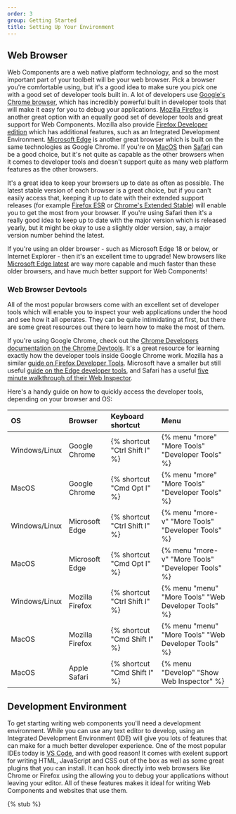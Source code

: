 ```yaml
---
order: 3
group: Getting Started
title: Setting Up Your Environment
---
```


## Web Browser

Web Components are a web native platform technology, and so the most important part of your toolbelt will be your web
browser. Pick a browser you're comfortable using, but it's a good idea to make sure you pick one with a good set of
developer tools built in. A lot of developers use [Google's Chrome browser][chrome], which has incredibly powerful built
in developer tools that will make it easy for you to debug your applications. [Mozilla Firefox][firefox] is another
great option with an equally good set of developer tools and great support for Web Components. Mozilla also provide
[Firefox Developer edition][firefox-dev] which has additional features, such as an Integrated Development Environment.
[Microsoft Edge][edge] is another great browser which is built on the same technologies as Google Chrome. If you're on
[MacOS][macos] then [Safari][safari] can be a good choice, but it's not quite as capable as the other browsers when it
comes to developer tools and doesn't support quite as many web platform features as the other browsers.

It's a great idea to keep your browsers up to date as often as possible. The latest stable version of each browser is a
great choice, but if you can't easily access that, keeping it up to date with their extended support releases (for
example [Firefox ESR][firefox-esr] or [Chrome's Extended Stable][chrome-esr]) will enable you to get the most from your
browser. If you're using Safari then it's a really good idea to keep up to date with the major version which is released
yearly, but it might be okay to use a slightly older version, say, a major version number behind the latest.

If you're using an older browser - such as Microsoft Edge 18 or below, or Internet Explorer - then it's an excellent
time to upgrade! New browsers like [Microsoft Edge latest][edge] are way more capable and much faster than these older
browsers, and have much better support for Web Components!

[chrome]: https://www.google.com/chrome/
[firefox]: https://www.mozilla.org/en-GB/firefox/new/
[firefox-dev]: https://www.mozilla.org/en-GB/firefox/developer/
[edge]: https://www.microsoft.com/en-us/edge?form=MA13FJ
[macos]: https://support.apple.com/en-gb/macos
[safari]: https://www.apple.com/uk/safari/
[firefox-esr]: https://www.mozilla.org/en-GB/firefox/enterprise/
[chrome-esr]: https://support.google.com/chrome/a/answer/9027636?hl=en

### Web Browser Devtools

All of the most popular browsers come with an excellent set of developer tools which will enable you to inspect your web
applications under the hood and see how it all operates. They can be quite intimidating at first, but there are some
great resources out there to learn how to make the most of them.

If you're using Google Chrome, check out the [Chrome Developers documentation on the Chrome Devtools][chrome-devtools].
It's a great resource for learning exactly how the developer tools inside Google Chrome work. Mozilla has a similar
[guide on Firefox Developer Tools][firefox-devtools]. Microsoft have a smaller but still useful [guide on the Edge
developer tools][edge-devtools], and Safari has a useful [five minute walkthrough of their Web
Inspector][safari-devtools].

Here's a handy guide on how to quickly access the developer tools, depending on your browser and OS:

[chrome-devtools]: https://developer.chrome.com/docs/devtools/
[firefox-devtools]: https://firefox-dev.tools/
[edge-devtools]: https://learn.microsoft.com/en-us/microsoft-edge/devtools-guide-chromium/overview
[safari-devtools]: https://developer.apple.com/videos/play/tech-talks/401/

| OS            | Browser         | Keyboard shortcut             | Menu                                                 |
| :------------ | :-------------- | :---------------------------- | :--------------------------------------------------- |
| Windows/Linux | Google Chrome   | {% shortcut "Ctrl Shift I" %} | {% menu "more" "More Tools" "Developer Tools" %}     |
| MacOS         | Google Chrome   | {% shortcut "Cmd Opt I" %}    | {% menu "more" "More Tools" "Developer Tools" %}     |
| Windows/Linux | Microsoft Edge  | {% shortcut "Ctrl Shift I" %} | {% menu "more-v" "More Tools" "Developer Tools" %}   |
| MacOS         | Microsoft Edge  | {% shortcut "Cmd Opt I" %}    | {% menu "more-v" "More Tools" "Developer Tools" %}   |
| Windows/Linux | Mozilla Firefox | {% shortcut "Ctrl Shift I" %} | {% menu "menu" "More Tools" "Web Developer Tools" %} |
| MacOS         | Mozilla Firefox | {% shortcut "Cmd Shift I" %}  | {% menu "menu" "More Tools" "Web Developer Tools" %} |
| MacOS         | Apple Safari    | {% shortcut "Cmd Shift I" %}  | {% menu "Develop" "Show Web Inspector" %}            |

## Development Environment

To get starting writing web components you'll need a development environment. While you can use any text editor to
develop, using an Integrated Development Environment (IDE) will give you lots of features that can make for a much
better developer experience. One of the most popular IDEs today is [VS Code][vscode], and with good reason! It comes
with exelent support for writing HTML, JavaScript and CSS out of the box as well as some great plugins that you can
install. It can hook directly into web browsers like Chrome or Firefox using the allowing you to debug your applications
without leaving your editor. All of these features makes it ideal for writing Web Components and websites that use them.

[vscode]: https://code.visualstudio.com/.

{% stub %}

